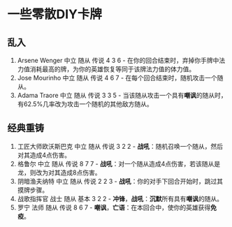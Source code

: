 # 一些零散DIY卡牌

## 乱入

1. Arsene Wenger 中立 随从 传说 4 3 6 - 在你的回合结束时，弃掉你手牌中法力值消耗最高的牌，为你的英雄恢复等同于该牌法力值的体力值。
1. Jose Mourinho 中立 随从 传说 4 6 7 - 在每个回合结束时，随机攻击一个随从。
1. Adama Traore 中立 随从 传说 3 3 5 - 当该随从攻击一个具有**嘲讽**的随从时，有62.5%几率改为攻击一个随机的其他敌方随从。

## 经典重铸

1. 工匠大师欧沃斯巴克 中立 随从 传说 3 2 2 - **战吼**：随机召唤一个随从，然后对其造成4点伤害。
1. 格鲁尔 中立 随从 传说 8 7 7 - **战吼**：对一个随从造成4点伤害，若该随从是龙，则改为对其造成8点伤害。
1. 阴暗渔夫纳特 中立 随从 传说 2 2 3 - **战吼**：你的对手下回合开始时，跳过其摸牌步骤。
1. 战歌指挥官 战士 随从 基本 3 2 2 - **冲锋**，**战吼**：**沉默**所有具有**嘲讽**的随从。
1. 罗宁 法师 随从 传说 8 6 7 - **嘲讽**，**亡语**：在本回合中，使你的英雄获得**免疫**。

